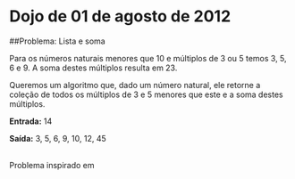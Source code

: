 # Dojo de 01 de agosto de 2012

##Problema: Lista e soma

Para os números naturais menores que 10 e múltiplos de 3 ou 5 temos 3, 5, 6 e 9. A soma destes múltiplos resulta em 23.

Queremos um algoritmo que, dado um número natural, ele retorne a coleção de todos os múltiplos de 3 e 5 menores que este e a soma destes múltiplos.

**Entrada:** 14

**Saída:** 3, 5, 6, 9, 10, 12, 45

<br>
Problema inspirado em <http://projecteuler.net/problem=1>